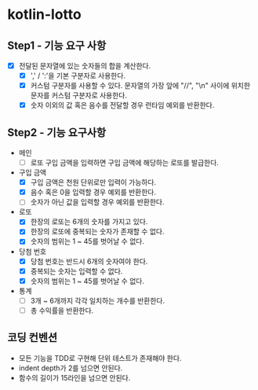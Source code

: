 # kotlin-lotto

## Step1 - 기능 요구 사항
- [x] 전달된 문자열에 있는 숫자들의 합을 계산한다.
  - [x] ',' / ':'을 기본 구분자로 사용한다.
  - [x] 커스텀 구분자를 사용할 수 있다. 문자열의 가장 앞에 "//", "\n" 사이에 위치한 문자를 커스텀 구분자로 사용한다.
  - [x] 숫자 이외의 값 혹은 음수를 전달할 경우 런타임 예외를 반환한다.

## Step2 - 기능 요구사항
- 메인
  - [ ] 로또 구입 금액을 입력하면 구입 금액에 해당하는 로또를 발급한다.
- 구입 금액
  - [x] 구입 금액은 천원 단위로만 입력이 가능하다.
  - [x] 음수 혹은 0을 입력할 경우 예외를 반환한다.
  - [ ] 숫자가 아닌 값을 입력할 경우 예외를 반환한다.
- 로또
  - [x] 한장의 로또는 6개의 숫자를 가지고 있다.
  - [x] 한장의 로또에 중복되는 숫자가 존재할 수 없다.
  - [x] 숫자의 범위는 1 ~ 45를 벗어날 수 없다.
- 당첨 번호
  - [x] 당첨 번호는 반드시 6개의 숫자여야 한다.
  - [x] 중복되는 숫자는 입력할 수 없다.
  - [x] 숫자의 범위는 1 ~ 45를 벗어날 수 없다.
- 통계
  - [ ] 3개 ~ 6개까지 각각 일치하는 개수를 반환한다.
  - [ ] 총 수익률을 반환한다.
 
## 코딩 컨벤션
- 모든 기능을 TDD로 구현해 단위 테스트가 존재해야 한다.
- indent depth가 2를 넘으면 안된다.
- 함수의 길이가 15라인을 넘으면 안된다.

